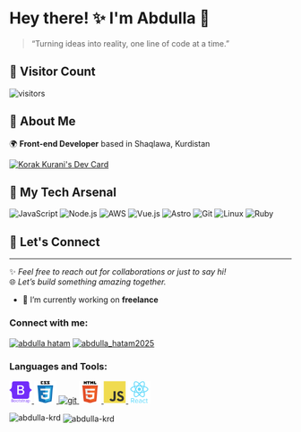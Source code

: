 # Hey there! ✨ I'm Abdulla 👋
> “Turning ideas into reality, one line of code at a time.”

## 🌟 Visitor Count
![visitors](https://visitor-badge.laobi.icu/badge?page_id=korak-997.korak-997)




## 🔮 About Me
🌍 **Front-end Developer** based in Shaqlawa, Kurdistan

<a href="https://app.daily.dev/korakkurani"><img src="https://api.daily.dev/devcards/v2/aCi5TpFP41hPWj9x2Wp5J.png?type=default&r=hv2" width="356" alt="Korak Kurani's Dev Card"/></a>



## 🥇 My Tech Arsenal
![JavaScript](https://img.shields.io/badge/-JavaScript-%23F7DF1E?style=for-the-badge&logo=javascript&logoColor=black) ![Node.js](https://img.shields.io/badge/-Node.js-%23339933?style=for-the-badge&logo=node.js&logoColor=white)  ![AWS](https://img.shields.io/badge/-AWS-%23FF9900?style=for-the-badge&logo=amazon-aws&logoColor=white) ![Vue.js](https://img.shields.io/badge/-Vue.js-%234FC08D?style=for-the-badge&logo=vue.js&logoColor=white) ![Astro](https://img.shields.io/badge/-Astro-%23FF5D01?style=for-the-badge&logo=astro&logoColor=white) ![Git](https://img.shields.io/badge/-Git-%23F05032?style=for-the-badge&logo=git&logoColor=white) ![Linux](https://img.shields.io/badge/-Linux-%23FCC624?style=for-the-badge&logo=linux&logoColor=black) ![Ruby](https://img.shields.io/badge/-Ruby-%23CC342D?style=for-the-badge&logo=ruby&logoColor=white)


## 🔐 Let's Connect


---

✨ *Feel free to reach out for collaborations or just to say hi!*  
🌐 *Let’s build something amazing together.*


- 🔭 I’m currently working on **freelance**

<h3 align="left">Connect with me:</h3>
<p align="left">
<a href="https://fb.com/abdulla hatam" target="blank"><img align="center" src="https://raw.githubusercontent.com/rahuldkjain/github-profile-readme-generator/master/src/images/icons/Social/facebook.svg" alt="abdulla hatam" height="30" width="40" /></a>
<a href="https://instagram.com/abdulla_hatam2025" target="blank"><img align="center" src="https://raw.githubusercontent.com/rahuldkjain/github-profile-readme-generator/master/src/images/icons/Social/instagram.svg" alt="abdulla_hatam2025" height="30" width="40" /></a>
</p>

<h3 align="left">Languages and Tools:</h3>
<p align="left"> <a href="https://getbootstrap.com" target="_blank" rel="noreferrer"> <img src="https://raw.githubusercontent.com/devicons/devicon/master/icons/bootstrap/bootstrap-plain-wordmark.svg" alt="bootstrap" width="40" height="40"/> </a> <a href="https://www.w3schools.com/css/" target="_blank" rel="noreferrer"> <img src="https://raw.githubusercontent.com/devicons/devicon/master/icons/css3/css3-original-wordmark.svg" alt="css3" width="40" height="40"/> </a> <a href="https://git-scm.com/" target="_blank" rel="noreferrer"> <img src="https://www.vectorlogo.zone/logos/git-scm/git-scm-icon.svg" alt="git" width="40" height="40"/> </a> <a href="https://www.w3.org/html/" target="_blank" rel="noreferrer"> <img src="https://raw.githubusercontent.com/devicons/devicon/master/icons/html5/html5-original-wordmark.svg" alt="html5" width="40" height="40"/> </a> <a href="https://developer.mozilla.org/en-US/docs/Web/JavaScript" target="_blank" rel="noreferrer"> <img src="https://raw.githubusercontent.com/devicons/devicon/master/icons/javascript/javascript-original.svg" alt="javascript" width="40" height="40"/> </a> <a href="https://reactjs.org/" target="_blank" rel="noreferrer"> <img src="https://raw.githubusercontent.com/devicons/devicon/master/icons/react/react-original-wordmark.svg" alt="react" width="40" height="40"/> </a> </p>

<p><img align="left" src="https://github-readme-stats.vercel.app/api/top-langs?username=abdulla-krd&show_icons=true&locale=en&layout=compact" alt="abdulla-krd" /></p>

<p>&nbsp;<img align="center" src="https://github-readme-stats.vercel.app/api?username=abdulla-krd&show_icons=true&locale=en" alt="abdulla-krd" /></p>

